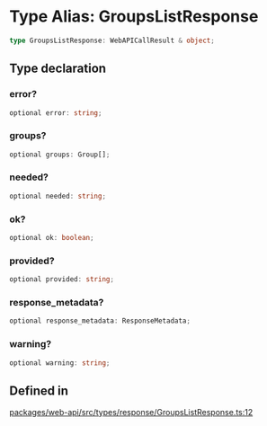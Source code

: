 # Type Alias: GroupsListResponse

```ts
type GroupsListResponse: WebAPICallResult & object;
```

## Type declaration

### error?

```ts
optional error: string;
```

### groups?

```ts
optional groups: Group[];
```

### needed?

```ts
optional needed: string;
```

### ok?

```ts
optional ok: boolean;
```

### provided?

```ts
optional provided: string;
```

### response\_metadata?

```ts
optional response_metadata: ResponseMetadata;
```

### warning?

```ts
optional warning: string;
```

## Defined in

[packages/web-api/src/types/response/GroupsListResponse.ts:12](https://github.com/slackapi/node-slack-sdk/blob/main/packages/web-api/src/types/response/GroupsListResponse.ts#L12)
